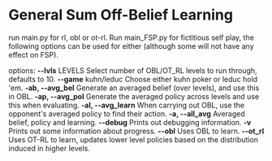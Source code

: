 # General Sum Off-Belief Learning

run main.py for rl, obl or ot-rl. Run main\_FSP.py for fictitious self play, the following options can be used for either (although some will not have any effect on FSP).

options:
	**--lvls** LEVELS
		Select number of OBL/OT_RL levels to run through, defaults to 10.
	**--game** kuhn/leduc
		Choose either kuhn poker or leduc hold 'em.
	**-ab, --avg_bel**
		Generate an averaged belief (over levels), and use this in OBL. 
	**-ap, --avg_pol**
		Generate the averaged policy across levels and use this when evaluating.
	**-al, --avg_learn**
		When carrying out OBL, use the opponent's averaged policy to find their action.
	**-a, --all_avg**
		Averaged belief, policy and learning.
	**--debug**
		Prints out debugging information.
	**-v**
		Prints out some information about progress.
	**--obl**
		Uses OBL to learn.
	**--ot_rl**
		Uses OT-RL to learn, updates lower level policies based on the distribution induced in higher levels.
